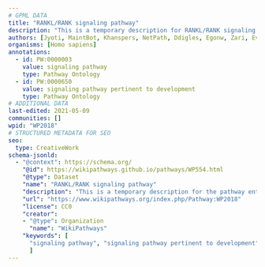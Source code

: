 ```yaml
---
# GPML DATA
title: "RANKL/RANK signaling pathway"
description: "This is a temporary description for RANKL/RANK signaling pathway"
authors: [Jyoti, MaintBot, Khanspers, NetPath, Ddigles, Egonw, Zari, Evelo, Mkutmon, AlexanderPico, DeSl, Eweitz]
organisms: [Homo sapiens]
annotations:
  - id: PW:0000003
    value: signaling pathway
    type: Pathway Ontology
  - id: PW:0000650
    value: signaling pathway pertinent to development
    type: Pathway Ontology
# ADDITIONAL DATA
last-edited: 2021-05-09
communities: []
wpid: "WP2018"
# STRUCTURED METADATA FOR SEO
seo:
  type: CreativeWork
schema-jsonld:
  - "@context": https://schema.org/
    "@id": https://wikipathways.github.io/pathways/WP554.html
    "@type": Dataset
    "name": "RANKL/RANK signaling pathway"
    "description": "This is a temporary description for the pathway entitled: RANKL/RANK signaling pathway"
    "url": "https://www.wikipathways.org/index.php/Pathway:WP2018"
    "license": CC0
    "creator":
    - "@type": Organization
      "name": "WikiPathways"
    "keywords": [
      "signaling pathway", "signaling pathway pertinent to development",
      ]
---
```

